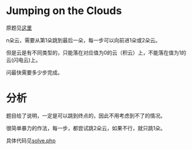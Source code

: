 # Jumping on the Clouds
原题见[这里](https://www.hackerrank.com/challenges/jumping-on-the-clouds/problem)

n朵云，需要从第1朵跳到最后一朵，每一步可以向前进1朵或2朵云。

但是云是有不同类型的，只能落在对应值为0的云（积云）上，不能落在值为1的云(闪电云)上。

问最快需要多少步完成。

# 分析
题目给了说明，一定是可以跳到终点的，因此不用考虑到不了的情况。

很简单暴力的作法，每一步，都尝试跳2朵云，如果不行，就只跳1朵。

具体代码见[solve.php](./solve.php)